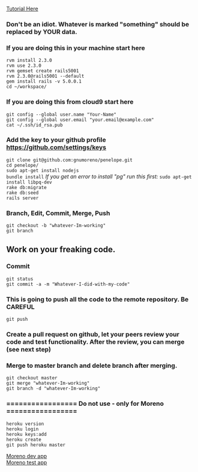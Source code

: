 [Tutorial Here](https://www.railstutorial.org/book/beginning#cha-beginning)
### Don't be an idiot. Whatever is marked "something" should be replaced by YOUR data.

### If you are doing this in your machine start here

 `rvm install 2.3.0`  
`rvm use 2.3.0`  
`rvm gemset create rails5001`  
`rvm 2.3.0@rails5001 --default`  
`gem install rails -v 5.0.0.1`  
`cd ~/workspace/`  

### If you are doing this from cloud9 start here


`git config --global user.name "Your-Name"`  
`git config --global user.email "your.email@example.com"`  
`cat ~/.ssh/id_rsa.pub`  

### Add the key to your github profile https://github.com/settings/keys

`git clone git@github.com:gnumoreno/penelope.git`  
`cd penelope/`  
`sudo apt-get install nodejs`  
`bundle install` *If you get an error to install "pg" run this first:* `sudo apt-get install libpq-dev`  
`rake db:migrate`  
`rake db:seed`  
`rails server`  

### Branch, Edit, Commit, Merge, Push

`git checkout -b "whatever-Im-working"`  
`git branch`  

## Work on your freaking code.

### Commit

`git status`  
`git commit -a -m "Whatever-I-did-with-my-code"`  

### This is going to push all the code to the remote repository. Be CAREFUL
`git push`  

### Create a pull request on github, let your peers review your code and test functionality. After the review, you can merge (see next step)

### Merge to master branch and delete branch after merging.
`git checkout master`  
`git merge "whatever-Im-working"`  
`git branch -d "whatever-Im-working"`  


### ================= Do not use - only for Moreno =================
`heroku version`  
`heroku login`  
`heroku keys:add`  
`heroku create`  
`git push heroku master`  

[Moreno dev app](https://penelope-gnumoreno.c9users.io/)  
[Moreno test app](https://lit-garden-89375.herokuapp.com/)
